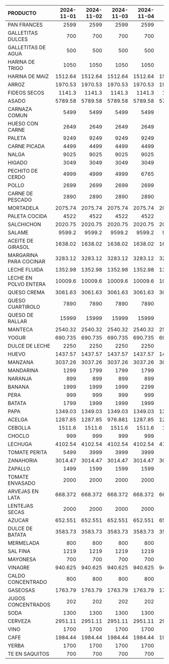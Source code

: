 | PRODUCTO               |   2024-11-01 |   2024-11-02 |   2024-11-03 |   2024-11-04 |   2024-11-05 |   2024-11-06 |   2024-11-07 |   2024-11-08 |   2024-11-09 |   2024-11-10 |   2024-11-11 |   2024-11-12 |   2024-11-13 |   2024-11-14 |   2024-11-15 |
|:-----------------------|-------------:|-------------:|-------------:|-------------:|-------------:|-------------:|-------------:|-------------:|-------------:|-------------:|-------------:|-------------:|-------------:|-------------:|-------------:|
| PAN FRANCES            |     2599     |     2599     |     2599     |     2599     |     2599     |     2599     |     2599     |     2599     |     2599     |     2599     |     2599     |     2599     |     2599     |     2599     |     2599     |
| GALLETITAS DULCES      |      700     |      700     |      700     |      700     |      700     |      700     |      700     |      700     |      700     |      700     |      700     |      700     |      700     |      700     |      700     |
| GALLETITAS DE AGUA     |      500     |      500     |      500     |      500     |      500     |      500     |      500     |      500     |      500     |      500     |      500     |      500     |      550     |      550     |      550     |
| HARINA DE TRIGO        |     1050     |     1050     |     1050     |     1050     |     1050     |     1050     |     1050     |     1050     |     1050     |     1050     |     1050     |     1050     |     1050     |     1050     |     1050     |
| HARINA DE MAIZ         |     1512.64  |     1512.64  |     1512.64  |     1512.64  |     1512.64  |     1512.64  |     1512.64  |     1512.64  |     1512.64  |     1512.64  |     1512.64  |     1512.64  |     1512.64  |     1551.43  |     1551.43  |
| ARROZ                  |     1970.53  |     1970.53  |     1970.53  |     1970.53  |     1970.53  |     1970.53  |     1970.53  |     1970.53  |     1970.53  |     1970.53  |     1970.53  |     1970.53  |     1970.53  |     2008.42  |     2008.42  |
| FIDEOS SECOS           |     1141.3   |     1141.3   |     1141.3   |     1141.3   |     1141.3   |     1141.3   |     1141.3   |     1141.3   |     1141.3   |     1141.3   |     1141.3   |     1141.3   |     1141.3   |     1141.3   |     1141.3   |
| ASADO                  |     5789.58  |     5789.58  |     5789.58  |     5789.58  |     5789.58  |     5789.58  |     5789.58  |     5789.58  |     5789.58  |     5789.58  |     5789.58  |     5789.58  |     5789.58  |     5789.58  |     5789.58  |
| CARNAZA COMUN          |     5499     |     5499     |     5499     |     5499     |     5499     |     5499     |     5499     |     5499     |     5499     |     5499     |     5499     |     5499     |     5499     |     5499     |     5499     |
| HUESO CON CARNE        |     2649     |     2649     |     2649     |     2649     |     2649     |     2649     |     2649     |     2649     |     2649     |     2649     |     2649     |     2649     |     2649     |     2649     |     2649     |
| PALETA                 |     9249     |     9249     |     9249     |     9249     |     9249     |     9249     |     9249     |     9249     |     9249     |     9249     |     9249     |     9249     |     9249     |     9249     |     9249     |
| CARNE PICADA           |     4499     |     4499     |     4499     |     4499     |     4499     |     4499     |     4499     |     3499     |     3499     |     3499     |     3499     |     3499     |     3499     |     3499     |     3499     |
| NALGA                  |     9025     |     9025     |     9025     |     9025     |     9025     |     9025     |     9025     |     9025     |     9025     |     9025     |     9025     |     9025     |     9025     |     9025     |     9025     |
| HIGADO                 |     3049     |     3049     |     3049     |     3049     |     3049     |     3049     |     3049     |     3049     |     3049     |     3049     |     3049     |     3049     |     3175     |     3175     |     3175     |
| PECHITO DE CERDO       |     4999     |     4999     |     4999     |     6765     |     6765     |     6765     |     6765     |     4999     |     4999     |     4999     |     5399     |     5399     |     5399     |     5399     |     4999     |
| POLLO                  |     2699     |     2699     |     2699     |     2699     |     2699     |     2699     |     2699     |     2699     |     2699     |     2699     |     2699     |     2699     |     2699     |     2699     |     2699     |
| CARNE DE PESCADO       |     2890     |     2890     |     2890     |     2890     |     2890     |     2890     |     2890     |     2890     |     2890     |     2890     |     2890     |     2890     |     2890     |     2890     |     2890     |
| MORTADELA              |     2075.74  |     2075.74  |     2075.74  |     2075.74  |     2075.74  |     2075.74  |     2075.74  |     2075.74  |     2075.74  |     2075.74  |     2075.74  |     2075.74  |     2075.74  |     2075.74  |     2075.74  |
| PALETA COCIDA          |     4522     |     4522     |     4522     |     4522     |     4522     |     4522     |     4929     |     4929     |     4929     |     4929     |     4929     |     4929     |     4929     |     4929     |     4929     |
| SALCHICHON             |     2020.75  |     2020.75  |     2020.75  |     2020.75  |     2020.75  |     2020.75  |     2203.02  |     2203.02  |     2203.02  |     2203.02  |     2203.02  |     2203.02  |     2203.02  |     2203.02  |     2203.02  |
| SALAME                 |     9599.2   |     9599.2   |     9599.2   |     9599.2   |     9599.2   |     9599.2   |     9599.2   |     9599.2   |     9599.2   |     9599.2   |     9599.2   |    10111.2   |    10111.2   |    10111.2   |    10111.2   |
| ACEITE DE GIRASOL      |     1638.02  |     1638.02  |     1638.02  |     1638.02  |     1638.02  |     1724.23  |     1724.23  |     1925.39  |     1925.39  |     1925.39  |     1925.39  |     1925.39  |     1925.39  |     1954.13  |     1954.13  |
| MARGARINA PARA COCINAR |     3283.12  |     3283.12  |     3283.12  |     3283.12  |     3283.12  |     3283.12  |     3283.12  |     3283.12  |     3560.01  |     3560.01  |     3560.01  |     3560.01  |     3560.01  |     3560.01  |     3560.01  |
| LECHE FLUIDA           |     1352.98  |     1352.98  |     1352.98  |     1352.98  |     1352.98  |     1352.98  |     1352.98  |     1352.98  |     1352.98  |     1352.98  |     1352.98  |     1352.98  |     1352.98  |     1352.98  |     1352.98  |
| LECHE EN POLVO ENTERA  |    10009.6   |    10009.6   |    10009.6   |    10009.6   |    10009.6   |    10009.6   |    10009.6   |    10009.6   |    10009.6   |    10009.6   |    10009.6   |    14224.1   |    10536.4   |    10536.4   |    10536.4   |
| QUESO CREMA            |     3061.63  |     3061.63  |     3061.63  |     3061.63  |     3061.63  |     3241.73  |     3241.73  |     3241.73  |     3241.73  |     3241.73  |     3241.73  |     3241.73  |     3241.73  |     3241.73  |     3241.73  |
| QUESO CUARTIROLO       |     7890     |     7890     |     7890     |     7890     |     7890     |     7890     |     7890     |     7890     |     7890     |     7890     |     7890     |     7978.66  |     7978.66  |     7978.66  |     7978.66  |
| QUESO DE RALLAR        |    15999     |    15999     |    15999     |    15999     |    15999     |    15999     |    15999     |    15999     |    15999     |    15999     |    15999     |    15999     |    15999     |    15999     |    15999     |
| MANTECA                |     2540.32  |     2540.32  |     2540.32  |     2540.32  |     2540.32  |     2540.32  |     2540.32  |     2540.32  |     2540.32  |     2540.32  |     2540.32  |     2540.32  |     2540.32  |     2540.32  |     2540.32  |
| YOGUR                  |      690.735 |      690.735 |      690.735 |      690.735 |      690.735 |      736.029 |      736.029 |      736.029 |      736.029 |      736.029 |      736.029 |      736.029 |      736.029 |      736.029 |      736.029 |
| DULCE DE LECHE         |     2250     |     2250     |     2250     |     2250     |     2250     |     2250     |     2250     |     2250     |     2250     |     2250     |     2250     |     2250     |     2250     |     2400     |     2400     |
| HUEVO                  |     1437.57  |     1437.57  |     1437.57  |     1437.57  |     1437.57  |     1437.57  |     1437.57  |     1437.57  |     1437.57  |     1437.57  |     1437.57  |     1437.57  |     1437.57  |     1437.57  |     1437.57  |
| MANZANA                |     3037.26  |     3037.26  |     3037.26  |     3037.26  |     3037.26  |     3037.26  |     3037.26  |     3037.26  |     3037.26  |     3037.26  |     3037.26  |     3037.26  |     3037.26  |     3037.26  |     3037.26  |
| MANDARINA              |     1299     |     1799     |     1799     |     1799     |     1799     |     1999     |     1999     |     1999     |     1999     |     1999     |     1999     |     1999     |     1999     |     1999     |     1999     |
| NARANJA                |      899     |      899     |      899     |      899     |      899     |      899     |      899     |      899     |      899     |      899     |     1461.58  |     1461.58  |     1461.58  |     1461.58  |     1124.03  |
| BANANA                 |     1999     |     1999     |     1999     |     2299     |     2299     |     2499     |     2499     |     2499     |     2499     |     2499     |     2499     |     2499     |     2499     |     2499     |     2499     |
| PERA                   |      999     |      999     |      999     |      999     |      999     |      999     |      999     |      999     |      999     |      999     |      999     |      999     |      999     |      999     |      999     |
| BATATA                 |     1799     |     1999     |     1999     |     1999     |     1999     |     1999     |     1999     |     1999     |     1999     |     1999     |     1999     |     1999     |     1999     |     1999     |     1999     |
| PAPA                   |     1349.03  |     1349.03  |     1349.03  |     1349.03  |     1349.03  |     1349.03  |     1349.03  |     1349.03  |     1349.03  |     1349.03  |     1349.03  |     1349.03  |     1529.02  |     1529.02  |     1619.01  |
| ACELGA                 |     1287.85  |     1287.85  |      976.881 |     1287.85  |     1287.85  |     1287.85  |     1287.85  |     1287.85  |     1287.85  |     1287.85  |     1287.85  |     1287.85  |     1287.85  |     1287.85  |     1287.85  |
| CEBOLLA                |     1511.6   |     1511.6   |     1511.6   |     1511.6   |     1511.6   |     1236.64  |     1236.64  |     1236.64  |     1236.64  |     1236.64  |     1236.64  |     1236.64  |     1236.64  |     1236.64  |     1030.42  |
| CHOCLO                 |      999     |      999     |      999     |      999     |      999     |      999     |      999     |     1099     |     1099     |     1099     |     1099     |      999     |      999     |      999     |      999     |
| LECHUGA                |     4102.54  |     4102.54  |     4102.54  |     4102.54  |     4102.54  |     4102.54  |     4102.54  |     4102.54  |     4102.54  |     4102.54  |     4102.54  |     4102.54  |     4102.54  |     4102.54  |     4102.54  |
| TOMATE PERITA          |     5499     |     3999     |     3999     |     3999     |     3999     |     3999     |     4299     |     4299     |     3999     |     3999     |     3999     |     3999     |     3999     |     3999     |     3999     |
| ZANAHORIA              |     3014.47  |     3014.47  |     3014.47  |     3014.47  |     3014.47  |     3229.95  |     3229.95  |     3229.95  |     3229.95  |     3229.95  |     3229.95  |     3229.95  |     3229.95  |     3229.95  |     3229.95  |
| ZAPALLO                |     1499     |     1599     |     1599     |     1599     |     1599     |     1999     |     1999     |     1999     |     1999     |     1999     |     1999     |     1999     |     1999     |     1999     |     1999     |
| TOMATE ENVASADO        |     2000     |     2000     |     2000     |     2000     |     2000     |     2000     |     2000     |     2000     |     2000     |     2000     |     2000     |     2050     |     2050     |     2050     |     2100     |
| ARVEJAS EN LATA        |      668.372 |      668.372 |      668.372 |      668.372 |      668.372 |      668.372 |      668.372 |      668.372 |      668.372 |      668.372 |      668.372 |      668.372 |      668.372 |      763.854 |      763.854 |
| LENTEJAS SECAS         |     2000     |     2000     |     2000     |     2000     |     2000     |     2000     |     2000     |     2000     |     2000     |     2000     |     2000     |     2000     |     2000     |     2000     |     2000     |
| AZUCAR                 |      652.551 |      652.551 |      652.551 |      652.551 |      652.551 |      652.551 |      652.551 |      652.551 |      652.551 |      652.551 |      652.551 |      652.551 |      652.551 |      652.551 |      652.551 |
| DULCE DE BATATA        |     3583.73  |     3583.73  |     3583.73  |     3583.73  |     3583.73  |     3583.73  |     3583.73  |     3583.73  |     3583.73  |     3583.73  |     3583.73  |     3583.73  |     3583.73  |     3583.73  |     3583.73  |
| MERMELADA              |      800     |      800     |      800     |      800     |      800     |      800     |      800     |      800     |      800     |      800     |      800     |      800     |      800     |      827.586 |      827.586 |
| SAL FINA               |     1219     |     1219     |     1219     |     1219     |     1219     |     1219     |     1219     |     1219     |     1219     |     1219     |     1219     |     1300     |     1300     |     1300     |     1300     |
| MAYONESA               |      700     |      700     |      700     |      700     |      700     |      700     |      700     |      700     |      700     |      700     |      700     |      700     |      700     |      700     |      728     |
| VINAGRE                |      940.625 |      940.625 |      940.625 |      940.625 |      940.625 |      940.625 |      940.625 |      940.625 |      940.625 |      940.625 |      940.625 |      940.625 |      940.625 |      940.625 |      940.625 |
| CALDO CONCENTRADO      |      800     |      800     |      800     |      800     |      800     |      800     |      800     |      800     |      800     |      800     |      800     |      800     |      800     |      800     |      850     |
| GASEOSAS               |     1763.79  |     1763.79  |     1763.79  |     1763.79  |     1763.79  |     1763.79  |     1763.79  |     1763.79  |     1763.79  |     1763.79  |     1763.79  |     1763.79  |     1763.79  |     1763.79  |     1763.79  |
| JUGOS CONCENTRADOS     |      202     |      202     |      202     |      202     |      202     |      202     |      202     |      202     |      202     |      202     |      202     |      202     |      202     |      202     |      202     |
| SODA                   |     1300     |     1300     |     1300     |     1300     |     1300     |     1300     |     1300     |     1300     |     1300     |     1300     |     1300     |     1350     |     1350     |     1350     |     1350     |
| CERVEZA                |     2951.11  |     2951.11  |     2951.11  |     2951.11  |     2951.11  |     2951.11  |     2951.11  |     2951.11  |     2951.11  |     2951.11  |     2951.11  |     2951.11  |     2951.11  |     2951.11  |     2951.11  |
| VINO                   |     1700     |     1700     |     1700     |     1700     |     1700     |     1700     |     1700     |     1700     |     1700     |     1700     |     1700     |     1700     |     1700     |     1700     |     1700     |
| CAFE                   |     1984.44  |     1984.44  |     1984.44  |     1984.44  |     1984.44  |     1984.44  |     1984.44  |     1984.44  |     1984.44  |     1984.44  |     1984.44  |     1984.44  |     1984.44  |     2012.59  |     2012.59  |
| YERBA                  |     1700     |     1700     |     1700     |     1700     |     1700     |     1700     |     1700     |     1700     |     1700     |     1700     |     1700     |     1700     |     1700     |     1750     |     1750     |
| TE EN SAQUITOS         |      700     |      700     |      700     |      700     |      700     |      700     |      700     |      700     |      700     |      700     |      700     |      700     |      700     |      700     |      700     |